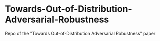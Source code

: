 # Towards-Out-of-Distribution-Adversarial-Robustness
Repo of the "Towards Out-of-Distribution Adversarial Robustness" paper
